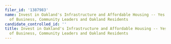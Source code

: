 ```yaml
---
filer_id: '1387983'
name: Invest in Oakland's Infrastructure and Affordable Housing -- Yes on KK, a Coalition
  of Business, Community Leaders and Oakland Residents
candidate_controlled_id: ''
title: Invest in Oakland's Infrastructure and Affordable Housing -- Yes on KK, a Coalition
  of Business, Community Leaders and Oakland Residents
---
```

